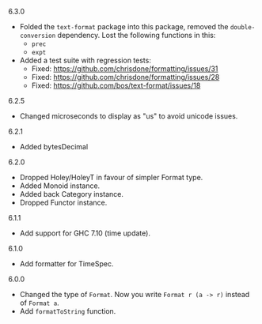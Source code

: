 6.3.0

* Folded the `text-format` package into this package, removed the
  `double-conversion` dependency. Lost the following functions in
  this:
  * `prec`
  * `expt`
* Added a test suite with regression tests:
  * Fixed: https://github.com/chrisdone/formatting/issues/31
  * Fixed: https://github.com/chrisdone/formatting/issues/28
  * Fixed: https://github.com/bos/text-format/issues/18

6.2.5

* Changed microseconds to display as "us" to avoid unicode issues.

6.2.1

* Added bytesDecimal

6.2.0

* Dropped Holey/HoleyT in favour of simpler Format type.
* Added Monoid instance.
* Added back Category instance.
* Dropped Functor instance.

6.1.1

* Add support for GHC 7.10 (time update).

6.1.0

* Add formatter for TimeSpec.

6.0.0

* Changed the type of `Format`. Now you write `Format r (a -> r)` instead
  of `Format a`.
* Add `formatToString` function.
